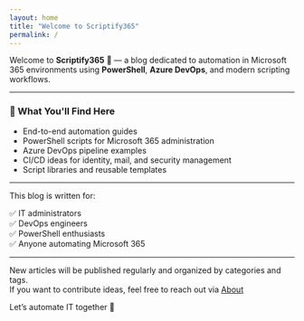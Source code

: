 ```yaml
---
layout: home
title: "Welcome to Scriptify365"
permalink: /
---
```


Welcome to **Scriptify365** 👋 — a blog dedicated to automation in Microsoft 365 environments using **PowerShell**, **Azure DevOps**, and modern scripting workflows.

---

### 🧩 What You'll Find Here

- End-to-end automation guides
- PowerShell scripts for Microsoft 365 administration
- Azure DevOps pipeline examples
- CI/CD ideas for identity, mail, and security management
- Script libraries and reusable templates

---

This blog is written for:

✅ IT administrators  
✅ DevOps engineers  
✅ PowerShell enthusiasts  
✅ Anyone automating Microsoft 365

---

New articles will be published regularly and organized by categories and tags.  
If you want to contribute ideas, feel free to reach out via [About](/about/)

Let’s automate IT together 🚀
